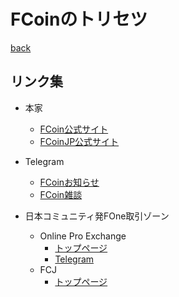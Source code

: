 # FCoinのトリセツ

[back](./)

## リンク集

- 本家
    - [FCoin公式サイト](https://www.fcoin.com)
    - [FCoinJP公式サイト](https://www.fcoinjp.com)
    
- Telegram
    - [FCoinお知らせ](https://t.me/fcoinfanjapanese)
    - [FCoin雑談](https://t.me/fcoinchatjapanese)
    
- 日本コミュニティ発FOne取引ゾーン
    - Online Pro Exchange
        - [トップページ](https://www.fcoin.com/category/onlineproexchange)
        - [Telegram](https://t.me/OnlinePro_Exchange)
    - FCJ
        - [トップページ](https://www.fcoin.com/category/japancommunity)
